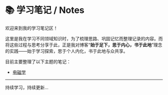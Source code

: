# 📚 学习笔记 / Notes

欢迎来到我的学习笔记区！

这里是我在学习不同领域知识时，为了梳理思路、巩固记忆而整理记录的内容。而将这些过程与思考分享于此，正是我对博客“**始于足下，思于内心，书于此地**”理念的实践——始于学习探索，思于个人内化，书于此地与众共享。

目前主要整理了以下主题的笔记：

*   [电磁学](大二下/电磁场/绪论%20课程介绍🧭.md)


---

持续学习，持续更新...